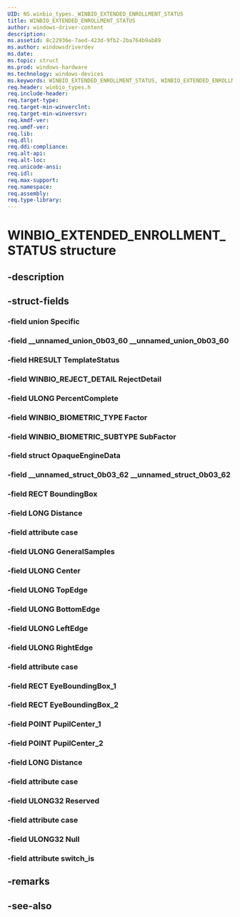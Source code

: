 ```yaml
---
UID: NS.winbio_types._WINBIO_EXTENDED_ENROLLMENT_STATUS
title: WINBIO_EXTENDED_ENROLLMENT_STATUS
author: windows-driver-content
description: 
ms.assetid: 8c22936e-7aed-423d-9fb2-2ba764b9ab89
ms.author: windowsdriverdev
ms.date: 
ms.topic: struct
ms.prod: windows-hardware
ms.technology: windows-devices
ms.keywords: WINBIO_EXTENDED_ENROLLMENT_STATUS, WINBIO_EXTENDED_ENROLLMENT_STATUS, *PWINBIO_EXTENDED_ENROLLMENT_STATUS
req.header: winbio_types.h
req.include-header:
req.target-type:
req.target-min-winverclnt:
req.target-min-winversvr:
req.kmdf-ver:
req.umdf-ver:
req.lib:
req.dll:
req.ddi-compliance:
req.alt-api:
req.alt-loc:
req.unicode-ansi:
req.idl:
req.max-support:
req.namespace:
req.assembly:
req.type-library:
---
```


# WINBIO_EXTENDED_ENROLLMENT_STATUS structure

## -description



## -struct-fields

### -field union Specific			
 	
### -field __unnamed_union_0b03_60 __unnamed_union_0b03_60			
 	
### -field HRESULT TemplateStatus			
 	
### -field WINBIO_REJECT_DETAIL RejectDetail			
 	
### -field ULONG PercentComplete			
 	
### -field WINBIO_BIOMETRIC_TYPE Factor			
 	
### -field WINBIO_BIOMETRIC_SUBTYPE SubFactor			
 	
### -field struct OpaqueEngineData			
 	
### -field __unnamed_struct_0b03_62 __unnamed_struct_0b03_62			
 	
### -field RECT BoundingBox			
 	
### -field LONG Distance			
 	
### -field attribute case			
 	
### -field ULONG GeneralSamples			
 	
### -field ULONG Center			
 	
### -field ULONG TopEdge			
 	
### -field ULONG BottomEdge			
 	
### -field ULONG LeftEdge			
 	
### -field ULONG RightEdge			
 	
### -field attribute case			
 	
### -field RECT EyeBoundingBox_1			
 	
### -field RECT EyeBoundingBox_2			
 	
### -field POINT PupilCenter_1			
 	
### -field POINT PupilCenter_2			
 	
### -field LONG Distance			
 	
### -field attribute case			
 	
### -field ULONG32 Reserved			
 	
### -field attribute case			
 	
### -field ULONG32 Null			
 	
### -field attribute switch_is			
 	
## -remarks

## -see-also